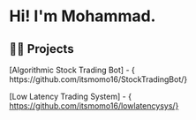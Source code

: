 <h1> Hi! I'm Mohammad.</h1>
<h2> 👨‍💻 Projects </h2>
 [Algorithmic Stock Trading Bot] - { https://github.com/itsmomo16/StockTradingBot/}

 [Low Latency Trading System] - { https://github.com/itsmomo16/lowlatencysys/}
